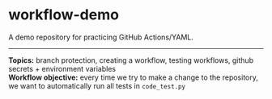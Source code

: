 # workflow-demo
A demo repository for practicing GitHub Actions/YAML.
***
**Topics:** branch protection, creating a workflow, testing workflows, github secrets + environment variables <br>
**Workflow objective:** every time we try to make a change to the repository, we want to automatically run all tests in `code_test.py`

